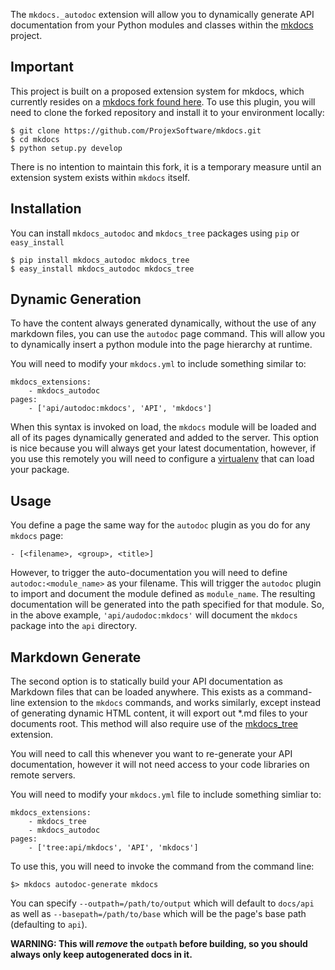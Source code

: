 The `mkdocs._autodoc` extension will allow you to dynamically generate API documentation from your
Python modules and classes within the [mkdocs](https://github.com/tomchristie/mkdocs) project.

Important
-------------

This project is built on a proposed extension system for mkdocs, which currently resides on a [mkdocs fork found here](https://github.com/ProjexSoftware/mkdocs).  To use this plugin, you will need to clone the forked repository and install it to your environment locally:

    $ git clone https://github.com/ProjexSoftware/mkdocs.git
    $ cd mkdocs
    $ python setup.py develop

There is no intention to maintain this fork, it is a temporary measure until an extension system exists within `mkdocs` itself.

Installation
-------------

You can install `mkdocs_autodoc` and `mkdocs_tree` packages using `pip` or `easy_install`

    $ pip install mkdocs_autodoc mkdocs_tree
    $ easy_install mkdocs_autodoc mkdocs_tree

Dynamic Generation
--------------

To have the content always generated dynamically, without the use of any markdown files, you can use the
`autodoc` page command.  This will allow you to dynamically insert a python module into the page hierarchy
at runtime.

You will need to modify your `mkdocs.yml` to include something similar to:

    mkdocs_extensions:
        - mkdocs_autodoc
    pages:
        - ['api/autodoc:mkdocs', 'API', 'mkdocs']

When this syntax is invoked on load, the `mkdocs` module will be loaded and all of its pages dynamically generated
and added to the server.  This option is nice because you will always get your latest documentation, however, if
you use this remotely you will need to configure a [virtualenv](https://pypi.python.org/pypi/virtualenv) that can load your package.

Usage
-------------

You define a page the same way for the `autodoc` plugin as you do for any `mkdocs` page:

    - [<filename>, <group>, <title>]

However, to trigger the auto-documentation you will need to define `autodoc:<module_name>` as your filename.  This will trigger the `autodoc` plugin to import and document the module defined as `module_name`.  The resulting documentation will be generated into the path specified for that module.  So, in the above example, `'api/audodoc:mkdocs'` will document the `mkdocs` package into the `api` directory.

Markdown Generate
----------------

The second option is to statically build your API documentation as Markdown files that can be loaded anywhere.
This exists as a command-line extension to the `mkdocs` commands, and works similarly, except instead of generating
dynamic HTML content, it will export out *.md files to your documents root.  This method will also require
use of the [mkdocs_tree](https://github.com/erichulser/mkdocs_tree) extension.

You will need to call this whenever you want to re-generate your API documentation, however it will not need access
to your code libraries on remote servers.

You will need to modify your `mkdocs.yml` file to include something simliar to:

    mkdocs_extensions:
        - mkdocs_tree
        - mkdocs_autodoc
    pages:
        - ['tree:api/mkdocs', 'API', 'mkdocs']

To use this, you will need to invoke the command from the command line:

    $> mkdocs autodoc-generate mkdocs

You can specify `--outpath=/path/to/output` which will default to `docs/api` as well as `--basepath=/path/to/base`
which will be the page's base path (defaulting to `api`).

__WARNING: This will *remove* the `outpath` before building, so you should always only keep autogenerated docs in it.__
